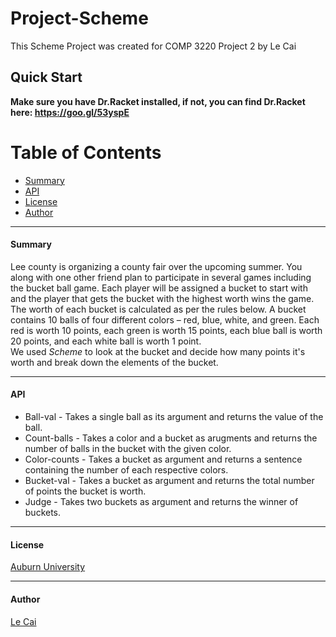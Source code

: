 # Project-Scheme

This Scheme Project was created for COMP 3220 Project 2 by Le Cai

## Quick Start
**Make sure you have Dr.Racket installed, if not, you can find Dr.Racket here: https://goo.gl/53yspE**

# Table of Contents
* [Summary](#summary)
* [API](#api)
* [License](#license)
* [Author](#author)
___

#### Summary
Lee county is organizing a county fair over the upcoming summer. You along with one
other friend plan to participate in several games including the bucket ball game. Each
player will be assigned a bucket to start with and the player that gets the bucket with the
highest worth wins the game.  
The worth of each bucket is calculated as per the rules
below. A bucket contains 10 balls of four different colors – red, blue, white, and green. Each
red is worth 10 points, each green is worth 15 points, each blue ball is worth 20 points,
and each white ball is worth 1 point.  
We used *Scheme* to look at the bucket and decide how many points it's worth and break down the elements of the bucket.

___

#### API

* Ball-val - Takes a single ball as its argument and returns the value of the ball.
* Count-balls - Takes a color and a bucket as arugments and returns the number of balls in the bucket with the given color.
* Color-counts - Takes a bucket as argument and returns a sentence containing the number of each respective colors.
* Bucket-val - Takes a bucket as argument and returns the total number of points the bucket is worth.
* Judge - Takes two buckets as argument and returns the winner of buckets.

___

#### License 

[Auburn University](/LICENSE)

___

#### Author

[Le Cai](/LICENSE)
